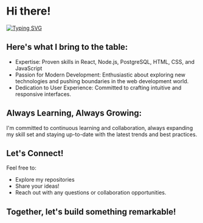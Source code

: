 # Hi there!
[![Typing SVG](https://readme-typing-svg.demolab.com?font=Roboto&weight=900&size=36&pause=1000&color=005FF7&vCenter=true&random=false&width=435&lines=Full+Stack+Developer;UI%2FUX+Designer;Coffee+Enthusiast)](https://git.io/typing-svg)

## Here's what I bring to the table:
- Expertise: Proven skills in React, Node.js, PostgreSQL, HTML, CSS, and JavaScript
- Passion for Modern Development: Enthusiastic about exploring new technologies and pushing boundaries in the web development world.
- Dedication to User Experience: Committed to crafting intuitive and responsive interfaces.

## Always Learning, Always Growing:
I'm committed to continuous learning and collaboration, always expanding my skill set and staying up-to-date with the latest trends and best practices.

## Let's Connect!

Feel free to:
- Explore my repositories
- Share your ideas!
- Reach out with any questions or collaboration opportunities.

## Together, let's build something remarkable!
